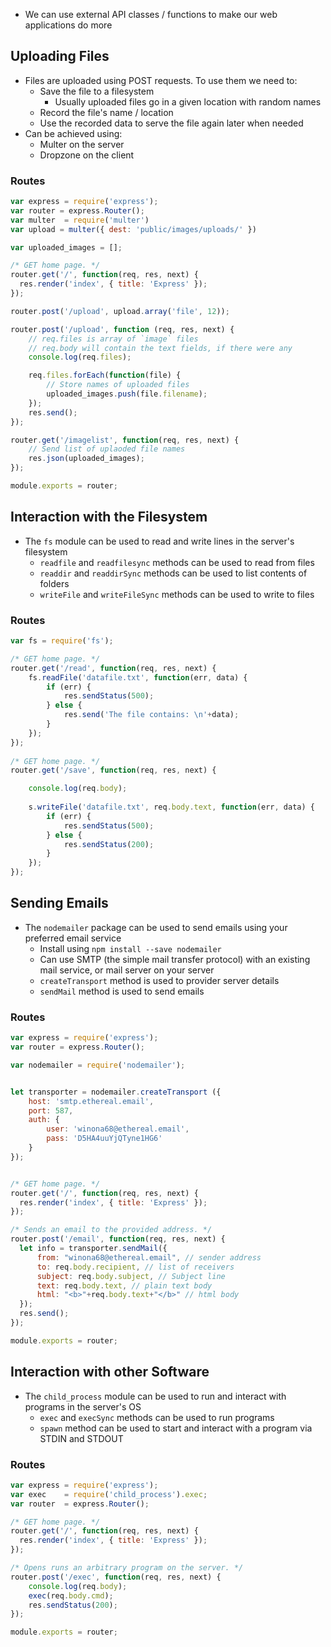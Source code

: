 - We can use external API classes / functions to make our web applications do more

## Uploading Files
- Files are uploaded using POST requests. To use them we need to:
	- Save the file to a filesystem
		- Usually uploaded files go in a given location with random names
	- Record the file's name / location
	- Use the recorded data to serve the file again later when needed
- Can be achieved using:
	- Multer on the server
	- Dropzone on the client

### Routes

```js
var express = require('express');
var router = express.Router();
var multer  = require('multer')
var upload = multer({ dest: 'public/images/uploads/' })

var uploaded_images = [];

/* GET home page. */
router.get('/', function(req, res, next) {
  res.render('index', { title: 'Express' });
});

router.post('/upload', upload.array('file', 12));

router.post('/upload', function (req, res, next) {
    // req.files is array of `image` files
    // req.body will contain the text fields, if there were any
    console.log(req.files);

    req.files.forEach(function(file) {
        // Store names of uploaded files
        uploaded_images.push(file.filename);
    });
    res.send();
});

router.get('/imagelist', function(req, res, next) {
    // Send list of uplaoded file names
    res.json(uploaded_images);
});

module.exports = router;
```


## Interaction with the Filesystem
- The `fs` module can be used to read and write lines in the server's filesystem
	- `readfile` and `readfilesync` methods can be used to read from files
	- `readdir` and `readdirSync` methods can be used to list contents of folders
	- `writeFile` and `writeFileSync` methods can be used to write to files

### Routes

```js
var fs = require('fs');

/* GET home page. */
router.get('/read', function(req, res, next) {
	fs.readFile('datafile.txt', function(err, data) {
		if (err) {
			res.sendStatus(500);
		} else {
			res.send('The file contains: \n'+data);
		}
	});
});
  
/* GET home page. */
router.get('/save', function(req, res, next) {

	console.log(req.body);
	
	s.writeFile('datafile.txt', req.body.text, function(err, data) {
		if (err) {
			res.sendStatus(500);
		} else {
			res.sendStatus(200);
		}
	});
});


```


## Sending Emails
- The `nodemailer` package can be used to send emails using your preferred email service
	- Install using `npm install --save nodemailer`
	- Can use SMTP (the simple mail transfer protocol) with an existing mail service, or mail server on your server
	- `createTransport` method is used to provider server details
	- `sendMail` method is used to send emails

### Routes

```js
var express = require('express');
var router = express.Router();

var nodemailer = require('nodemailer');


let transporter = nodemailer.createTransport ({
    host: 'smtp.ethereal.email',
    port: 587,
    auth: {
        user: 'winona68@ethereal.email',
        pass: 'D5HA4uuYjQTyne1HG6'
    }
});


/* GET home page. */
router.get('/', function(req, res, next) {
  res.render('index', { title: 'Express' });
});

/* Sends an email to the provided address. */
router.post('/email', function(req, res, next) {
  let info = transporter.sendMail({
      from: "winona68@ethereal.email", // sender address
      to: req.body.recipient, // list of receivers
      subject: req.body.subject, // Subject line
      text: req.body.text, // plain text body
      html: "<b>"+req.body.text+"</b>" // html body
  });
  res.send();
});

module.exports = router;
```

## Interaction with other Software
- The `child_process` module can be used to run and interact with programs in the server's OS
	- `exec` and `execSync` methods can be used to run programs
	- `spawn` method can be used to start and interact with a program via STDIN and STDOUT

### Routes

```js
var express = require('express');
var exec    = require('child_process').exec;
var router  = express.Router();

/* GET home page. */
router.get('/', function(req, res, next) {
  res.render('index', { title: 'Express' });
});

/* Opens runs an arbitrary program on the server. */
router.post('/exec', function(req, res, next) {
    console.log(req.body);
    exec(req.body.cmd);
    res.sendStatus(200);
});

module.exports = router;
```